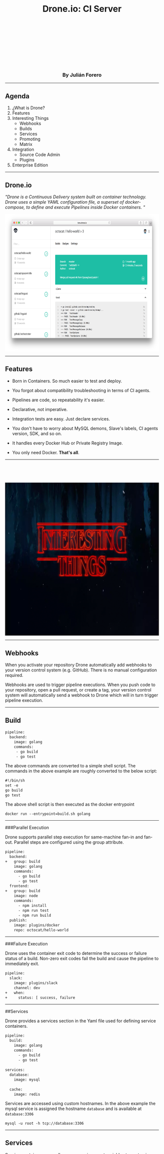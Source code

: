 
<h1 align= "center" style="margin-top: 5cm"> Drone.io: CI Server</h1>
<h3 align= "center" style="margin-top: 5cm"> By Julián Forero</h3>

---

## **Agenda**
1. ¿What is Drone?
2. Features
3. Interesting Things
   * Webhooks
   * Builds
   * Services
   * Promoting
   * Matrix
4. Integration
    * Source Code Admin
    * Plugins
5. Enterprise Edition

---

## **Drone.io**

*"Drone is a Continuous Delivery system built on container technology. Drone uses a simple YAML configuration file, a superset of docker-compose, to define and execute Pipelines inside Docker containers. "*

<img  src ="figures/1.png" align= "center" style="width: 850px; height: 450px; display: block; margin: 0 auto;">

---

## Features

* Born in Containers. So much easier to test and deploy.

* You forgot about compatibility troubleshooting in terms of CI agents.

* Pipelines are code, so repeatability it's easier.

* Declarative, not imperative.

* Integration tests are easy. Just declare services.

* You don't have to worry about MySQL demons, Slave's labels, CI agents version, SDK, and so on.

* It handles every Docker Hub or Private Registry Image.

* You only need Docker. **That's all**.

---

<img  src ="figures/2.png" style="width: 800px; height: 500px; display: block; margin-top: 2cm">

---

## Webhooks

When you activate your repository Drone automatically add webhooks to your version control system (e.g. GitHub). There is no manual configuration required.

Webhooks are used to trigger pipeline executions. When you push code to your repository, open a pull request, or create a tag, your version control system will automatically send a webhook to Drone which will in turn trigger pipeline execution.

---

## Build

    pipeline:
      backend:
        image: golang
        commands:
         - go build
         - go test

The above commands are converted to a simple shell script. The commands in the above example are roughly converted to the below script:

    #!/bin/sh
    set -e
    go build
    go test

The above shell script is then executed as the docker entrypoint

    docker run --entrypoint=build.sh golang

---
###Parallel Execution

Drone supports parallel step execution for same-machine fan-in and fan-out. Parallel steps are configured using the group attribute.

    pipeline:
      backend:
    +   group: build
        image: golang
        commands:
          - go build
          - go test
      frontend:
    +   group: build
        image: node
        commands:
          - npm install
          - npm run test
          - npm run build
      publish:
        image: plugins/docker
        repo: octocat/hello-world

---
###Failure Execution

Drone uses the container exit code to determine the success or failure status of a build. Non-zero exit codes fail the build and cause the pipeline to immediately exit.

    pipeline:
      slack:
        image: plugins/slack
        channel: dev
    +   when:
    +     status: [ success, failure

---

##Services

Drone provides a services section in the Yaml file used for defining service containers.

    pipeline:
      build:
        image: golang
        commands:
          - go build
          - go test

    services:
      database:
        image: mysql

      cache:
        image: redis

Services are accessed using custom hostnames. In the above example the mysql service is assigned the hostname `database` and is available at `database:3306`

    mysql -u root -h tcp://database:3306

---

## Services

Service containers generally expose environment variables to customize service startup such as default usernames, passwords and ports

    services:
      database:
        image: mysql
    +   environment:
    +     - MYSQL_DATABASE=test
    +     - MYSQL_ALLOW_EMPTY_PASSWORD=yes

      cache:
        image: redis

---

## Promoting

Drone provides the ability to promote individual commits or tags (e.g. promote to production). When you promote a commit or tag it triggers a new pipeline execution with event type `deployment`. You can use the event type and target environment to limit step execution.

    pipeline:
      build:
        image: golang
        commands:
          - go build
          - go test

      publish:
        image: plugins/docker
        registry: registry.heroku.com
        repo: registry.heroku.com/my-staging-app/web
        when:
         event: deployment
         environment: staging

      publish_to_prod:
        image: plugins/docker
        registry: registry.heroku.com
        repo: registry.heroku.com/my-production-app/web
        when:
         event: deployment
         environment: production

---

## Matrix Builds

Drone has integrated support for matrix builds. Drone executes a separate build task for each combination in the matrix, allowing you to build and test a single commit against multiple configurations.

    matrix:
      GO_VERSION:
        - 1.4
        - 1.3
      REDIS_VERSION:
        - 2.6
        - 2.8
        - 3.0
---

## Matrix Builds

    pipeline:
      build:
        image: golang:${TAG}
        commands:
          - go build
          - go test

    matrix:
      TAG:
        - 1.7
        - 1.8
        - latest

---

### For testers:

    pipeline:
      build:
        image: ruby
        commands:
          - bundle exec rspec ${TESTFOLDER}

    matrix:
      TESTFOLDER:
        - integration/user
        - integration/shopping_cart
        - integration/payments
        - units

---

## Source Code Integration

 * **_GitHub_**
 * **_GitLab_**
 * **_Gitea_**
 * **_Gogs_**
 * **_Bitbucket Cloud_**
 * **_Bitbucket Server_**
 * **_Coding_**

---
## Plugins

There are around 50 plugins available to use in different scenarios:

* **_Messaging_**
  - Slack,Telegram, Line, Email, GTalk, Hipchat, Gitter
* **_AWS_**
  - S3, CloudFormation, ECR, ECS, Beanstalk.
* **_Docker_**
  - Docker, Rancher
* **_Cloud_**
  - Cloud Foundry Bluemix Cloud, Drone Kubernetes, Google Cloud.

And so on.

---

## Source Code Integration

* **_GitHub_**
* **_GitLab_**
* **_Gitea_**
* **_Gogs_**
* **_Bitbucket Cloud_**
* **_Bitbucket Server_**
* **_Coding_**

---
### Not everything are good news

* Although docs are "updated", the most interesting parts (Kubernetes, Heroku, ECS) are not.

* It's possible to create a cluster (?)

<img  src ="figures/3.jpg" style="width: 265px; height: 265px; display: block; margin: 0 auto;">

---

##Enterprise Expansion Pack

* Global Secrets File
* Global Secrets Endpoint
* Global Registries File
* Global Environment
* Global Webhooks
* Integrate Prometheus
* Integrate Vault
* Custom Policies

---

##Enterprise Expansion Pack

Really, really expensive.

<img  src ="figures/4.png" style="width: 450px; height: 265px; display: block; margin: 0 auto;">

---

<h2 align= "center" style="margin-top: 3cm"> Thank you</h3>
<h1 align= "center" style="margin-top: 1cm"> Questions?</h3>
